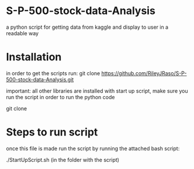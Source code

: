 # S-P-500-stock-data-Analysis

a python script for getting data from kaggle and display to user in a readable way

# Installation

in order to get the scripts run: git clone https://github.com/RileyJRaso/S-P-500-stock-data-Analysis.git

important: all other libraries are installed with start up script, make sure you run the script in order to run the python code

git clone 

# Steps to run script

once this file is made run the script by running the attached bash script:

./StartUpScript.sh (in the folder with the script)
